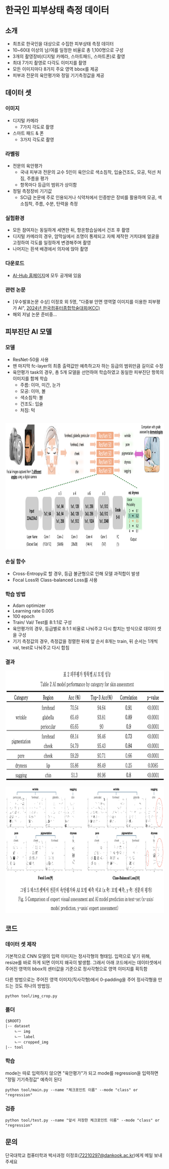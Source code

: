 # 한국인 피부상태 측정 데이터
## 소개
- 최초로 한국인을 대상으로 수집한 피부상태 측정 데이터
- 10~60대 이상의 남/여를 일정한 비율로 총 1,100명으로 구성
- 3개의 촬영장비(디지털 카메라, 스마트패드, 스마트폰)로 촬영
- 최대 7가지 촬영로 다각도 이미지를 촬영
- 모든 이미지마다 8가지 주요 영역 bbox를 제공
- 피부과 전문의 육안평가와 정밀 기기측정값을 제공

## 데이터 셋
### 이미지
- 디지털 카메라
    - 7가지 각도로 촬영
- 스마트 패드 & 폰
    - 3가지 각도로 촬영

### 라벨링
- 전문의 육안평가
    - 국내 피부과 전문의 교수 5인이 육안으로 색소침착, 입술건조도, 모공, 턱선 처짐, 주름을 평가
    - 항목마다 등급의 범위가 상이함
- 정밀 측정장비 기기값
    - SCI급 논문에 주로 인용되거나 식약처에서 인증받은 장비를 활용하여 모공, 색소침착, 주름, 수분, 탄력을 측정

### 실험환경
- 모든 참여자는 동일하게 세면한 뒤, 항온항습실에서 건조 후 촬영
- 디지털 카메라의 경우, 암막실에서 조명이 통제되고 자체 제작한 거치대에 얼굴을 고정하여 각도를 일정하게 변경해주며 촬영
- 나머지는 흰색 배경에서 의자에 앉아 촬영

### 다운로드
- [AI-Hub 홈페이지](https://www.aihub.or.kr/aihubdata/data/view.do?currMenu=&topMenu=&aihubDataSe=data&dataSetSn=71645)에 모두 공개돼 있음

### 관련 논문
- [우수발표논문 수상] 이정호 외 5명, "다중뷰 안면 영역열 이미지를 이용한 피부평가 AI", [2024년 한국컴퓨터종합학술대회(KCC)](https://www.dbpia.co.kr/journal/articleDetail?nodeId=NODE11862094)
- 해외 저널 논문 준비중...

## 피부진단 AI 모델
### 모델
- ResNet-50을 사용
- 맨 마지막 fc-layer의 최종 출력값만 예측하고자 하는 등급의 범위만큼 길이로 수정
- 육안평가 task의 경우, 총 5개 모델을 선언하여 학습하였고 동일한 피부진단 항목의 이미지를 함께 학습
    - 주름: 이마, 미간, 눈가
    - 모공: 이마, 볼
    - 색소침착: 볼
    - 건조도: 입술
    - 처짐: 턱 <br><br>

<p align="middle">
    <img src="assets/figure1.png", width="2000" height="400">
</p>

### 손실 함수
- Cross-Entropy로 할 경우, 등급 불균형으로 인해 모델 과적합이 발생
- Focal Loss와 Class-balanced Loss를 사용

### 학습 방법
- Adam optimizer
- Learning rate 0.005
- 100 epoch
- Train/ Val/ Test를 8:1:1로 구성
- 육안평가의 경우, 등급별로 8:1:1 비율로 나눠주고 다시 합치는 방식으로 데이터 셋을 구성
- 기기 측정값의 경우, 측정값을 정렬한 뒤에 앞 순서 8개는 train, 뒤 순서는 1개씩 val, test로 나눠주고 다시 합침

### 결과
<p align="middle">
    <img src="assets/table1.png", width="=900" height="350">
</p>
<p align="middle">
    <img src="assets/figure2.png", width="1000" height="400">
</p>

## 코드
### 데이터 셋 제작
기본적으로 CNN 모델의 입력 이미지는 정사각형의 형태임. 입력으로 넣기 위해, resize를 바로 하게 되면 이미지 왜곡이 발생함. 그래서 아래 코드에서는 데이터셋에서 주어진 영역의 bbox의 센터값을 기준으로 정사각형으로 영역 이미지를 획득함

다른 방법으로는 주어진 영역 이미지(직사각형)에서 0-padding을 주어 정사각형을 만드는 것도 하나의 방법임.
```
python tool/img_crop.py
```

### 폴더
```
{$ROOT}
|-- dataset
    ㄴㅡ img
    ㄴㅡ label
    ㄴㅡ cropped_img
|-- tool

```
### 학습
mode는 따로 입력하지 않으면 "육안평가"가 되고 mode를 regression을 입력하면 "정밀 기기측정값" 예측이 된다
```
python tool/main.py --name "체크포인트 이름" --mode "class" or "regression"
```

### 검증
```
python tool/test.py --name "앞서 저장한 체크포인트 이름" --mode "class" or "regression"
```

## 문의
단국대학교 컴퓨터학과 박사과정 이정호(72210297@dankook.ac.kr)에게 메일 보내주세요